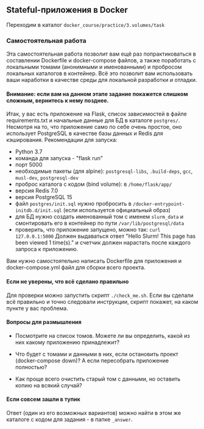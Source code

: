 ## Stateful-приложения в Docker

Переходим в каталог `docker_course/practice/3.volumes/task`

### Самостоятельная работа

Эта самостоятельная работа позволит вам ещё раз попрактиковаться в составлении Dockerfile и docker-compose файлов, а также поработать с локальными томами (анонимными и именованными) и пробросом локальных каталогов в контейнер. Всё это позволит вам использовать ваши наработки в качестве среды для локальной разработки и отладки.

#### Внимание: если вам на данном этапе задание покажется слишком сложным, вернитесь к нему позднее.

Итак, у вас есть приложение на Flask, список зависимостей в файле requirements.txt и начальные данные для БД в каталоге `postgres/`.
Несмотря на то, что приложение само по себе очень простое, оно использует PostgreSQL в качестве базы данных и Redis для кэширования.
Рекомендации для запуска:
- Python 3.7
- команда для запуска - "flask run"
- порт 5000
- необходимые пакеты (для alpine): `postgresql-libs`, `.build-deps`, `gcc`, `musl-dev`, `postgresql-dev`
- проброс каталога с кодом (bind volume): в `/home/flask/app/`
- версия Redis 7.0
- версия PostgreSQL 15
- файл `postgres/init.sql` нужно пробросить в `/docker-entrypoint-initdb.d/init.sql` (если используется официальный образ)
- для БД нужно создать именованный том c именем `slurm_data` и смонтировать его в контейнер по пути `/var/lib/postgresql/data`
- проверить, что приложение запущено, можно так: `curl 127.0.0.1:5000`
Должен выдаваться ответ "Hello Slurm!  This page has been viewed 1 time(s)." и счетчик должен нарастать после каждого запроса к приложению.

Вам нужно самостоятельно написать Dockerfile для приложения и docker-compose.yml файл для сборки всего проекта.

#### Если не уверены, что всё сделано правильно

Для проверки можно запустить скрипт `./check_me.sh`. Если вы сделали всё правильно и точно следовали инструкции, скрипт покажет, на каком пункте у вас проблема.

#### Вопросы для размышления

* Посмотрите на список томов. Можете ли вы определить, какой из них какому приложению принадлежит?

* Что будет с томами и данными в них, если остановить проект (docker-compose down)? А если пересобрать приложение полностью?

* Как проще всего очистить старый том с данными, но оставить копию на всякий случай?

#### Если совсем зашли в тупик

Ответ (один из его возможных вариантов) можно найти в этом же каталоге с кодом для задания - в папке `_answer`.
